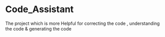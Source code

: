 # Code_Assistant
The project which is more Helpful for correcting  the code , understanding the code  &amp; generating the code
